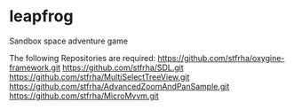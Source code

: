 # leapfrog
Sandbox space adventure game

The following Repositories are required:
https://github.com/stfrha/oxygine-framework.git
https://github.com/stfrha/SDL.git
https://github.com/stfrha/MultiSelectTreeView.git
https://github.com/stfrha/AdvancedZoomAndPanSample.git
https://github.com/stfrha/MicroMvvm.git

